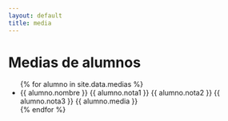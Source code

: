 ```yaml
---
layout: default
title: media
---
```


# Medias de alumnos
<ul>
{% for alumno in site.data.medias %}
    <li>{{ alumno.nombre }} {{ alumno.nota1 }} {{ alumno.nota2 }} {{ alumno.nota3 }} {{ alumno.media }}</li>
{% endfor %}
</ul>